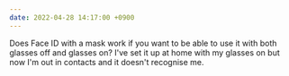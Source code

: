 ```yaml
---
date: 2022-04-28 14:17:00 +0900
---
```


Does Face ID with a mask work if you want to be able to use it with both glasses off and glasses on? I've set it up at home with my glasses on but now I'm out in contacts and it doesn't recognise me.
